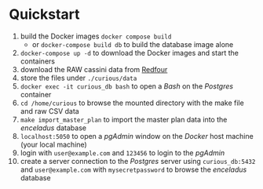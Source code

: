 # Quickstart

1. build the Docker images `docker compose build`
    - or `docker-compose build db` to build the database image alone 
2. `docker-compose up -d` to download the Docker images and start the containers
3. download the RAW cassini data from [Redfour](http://archive.redfour.io/cassini/cassini_data.zip)
4. store the files under `./curious/data`
5. `docker exec -it curious_db bash` to open a _Bash_ on the _Postgres_ container
6. `cd /home/curious` to browse the mounted directory with the make file and raw CSV data
7. `make import_master_plan` to import the master plan data into the _enceladus_ database
8. `localhost:5050` to open a _pgAdmin_ window on the _Docker_ host machine (your local machine)
9. login with `user@example.com` and `123456` to login to the _pgAdmin_
10. create a server connection to the _Postgres_ server using `curious_db:5432` and `user@example.com` with `mysecretpassword` to browse the _enceladus_ database